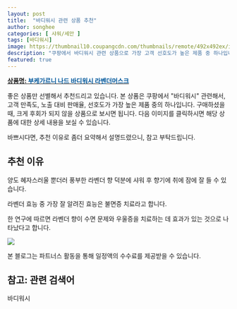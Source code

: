 ```yaml
---
layout: post
title:  "바디워시 관련 상품 추천"
author: songhee
categories: [ 샤워/세안 ]
tags: [바디워시]
image: https://thumbnail10.coupangcdn.com/thumbnails/remote/492x492ex/image/product/image/vendoritem/2019/09/05/4851138321/a9e568d4-b614-47bd-9c28-80f69f5869d8.jpg 
description: "쿠팡에서 바디워시 관련 상품으로 가장 고객 선호도가 높은 제품 중 하나입니다."
featured: true
---
```


<a href="https://www.coupang.com/vp/products/230898993?itemId=732244884&src=1139000&spec=10799999&addtag=400&ctag=230898993&lptag=AF9102412&itime=20210910001644&pageType=PRODUCT&pageValue=230898993&wPcid=16134107730200181414469&wRef=partners.coupangcdn.com&wTime=20210910001644&redirect=landing&traceid=V0-201-c5ee9d69a3f91847&placementid=&clickBeacon=&campaignid=&contentcategory=&imgsize=&pageid=&deviceid=&token=&contenttype=&subid=&impressionid=&campaigntype=&contentkeyword=&subparam=&isAddedCart="><b>상품명: <font color='#01579B'>부케가르니 나드 바디워시 라벤더머스크</font></b></a>

좋은 상품만 선별해서 추천드리고 있습니다.
본 상품은 쿠팡에서 "바디워시" 관련해서, 고객 만족도, 노출 대비 판매율, 선호도가 가장 높은 제품 중의 하나입니다.
구매하셨을 때, 크게 후회가 되지 않을 상품으로 보시면 됩니다. 
다음 이미지를 클릭하시면 해당 상품에 대한 상세 내용을 보실 수 있습니다.

바쁘시다면, 추천 이유로 좀더 요약해서 설명드렸으니, 참고 부탁드립니다.

## 추천 이유 

양도 혜자스러울 뿐더러 풍부한 라벤더 향 덕분에 샤워 후 
향기에 취에 잠에 잘 들 수 있습니다. 

라벤더 효능 중 가장 잘 알려진 효능은 불면증 치료라고 합니다. 

한 연구에 따르면 라벤더 향이 수면 문제와 우울증을 치료하는 데 효과가 있는 것으로 나타났다고 합니다. 

<a href="https://www.coupang.com/vp/products/230898993?itemId=732244884&src=1139000&spec=10799999&addtag=400&ctag=230898993&lptag=AF9102412&itime=20210910001644&pageType=PRODUCT&pageValue=230898993&wPcid=16134107730200181414469&wRef=partners.coupangcdn.com&wTime=20210910001644&redirect=landing&traceid=V0-201-c5ee9d69a3f91847&placementid=&clickBeacon=&campaignid=&contentcategory=&imgsize=&pageid=&deviceid=&token=&contenttype=&subid=&impressionid=&campaigntype=&contentkeyword=&subparam=&isAddedCart="><img src="https://thumbnail10.coupangcdn.com/thumbnails/remote/492x492ex/image/product/image/vendoritem/2019/09/05/4851138321/a9e568d4-b614-47bd-9c28-80f69f5869d8.jpg"></a> 

본 블로그는 파트너스 활동을 통해 일정액의 수수료를 제공받을 수 있습니다.

## 참고: 관련 검색어    
바디워시
